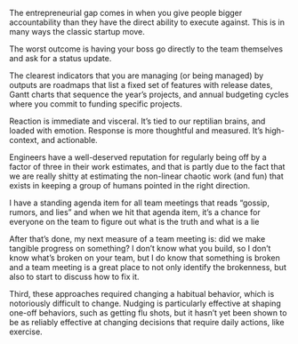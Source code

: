 The entrepreneurial gap comes in when you give people bigger accountability than they have the direct ability to execute against. This is in many ways the classic startup move.

The worst outcome is having your boss go directly to the team themselves and ask for a status update.

The clearest indicators that you are managing (or being managed) by outputs are roadmaps that list a fixed set of features with release dates, Gantt charts that sequence the year’s projects, and annual budgeting cycles where you commit to funding specific projects.

Reaction is immediate and visceral. It’s tied to our reptilian brains, and loaded with emotion. Response is more thoughtful and measured. It’s high-context, and actionable.

Engineers have a well-deserved reputation for regularly being off by a factor of three in their work estimates, and that is partly due to the fact that we are really shitty at estimating the non-linear chaotic work (and fun) that exists in keeping a group of humans pointed in the right direction.

I have a standing agenda item for all team meetings that reads “gossip, rumors, and lies” and when we hit that agenda item, it’s a chance for everyone on the team to figure out what is the truth and what is a lie

After that’s done, my next measure of a team meeting is: did we make tangible progress on something? I don’t know what you build, so I don’t know what’s broken on your team, but I do know that something is broken and a team meeting is a great place to not only identify the brokenness, but also to start to discuss how to fix it.

Third, these approaches required changing a habitual behavior, which is notoriously difficult to change. Nudging is particularly effective at shaping one-off behaviors, such as getting flu shots, but it hasn’t yet been shown to be as reliably effective at changing decisions that require daily actions, like exercise.


